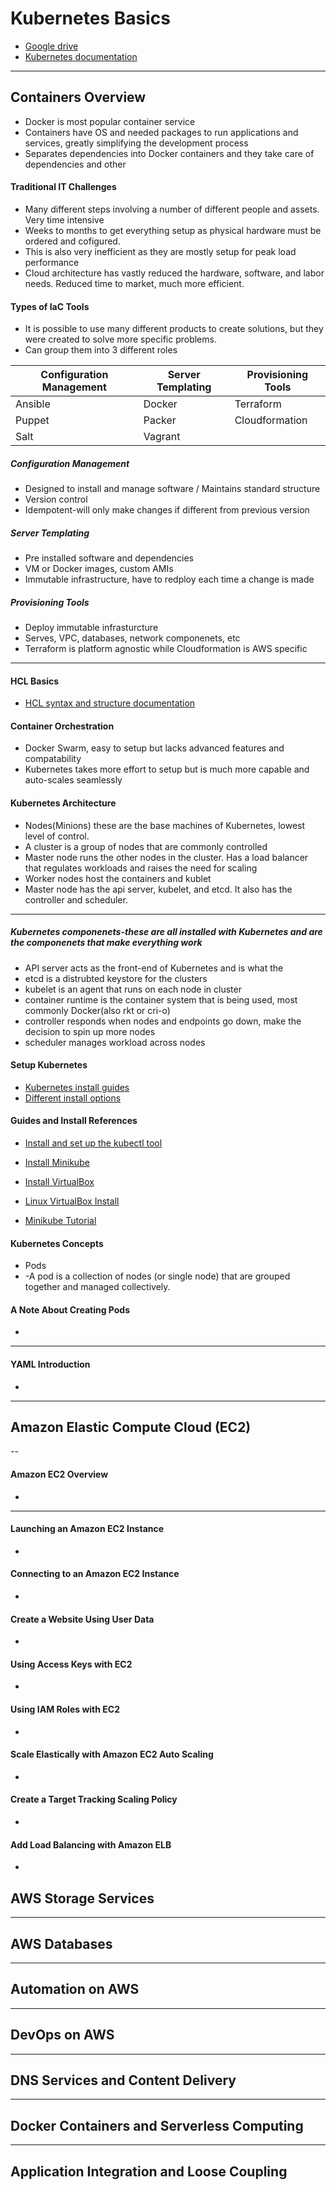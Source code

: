 # 										Kubernetes Basics
- [Google drive](https://drive.google.com/drive/u/0/folders/1evUcNb5bgY_7s8FiYEFQRlsGSeLlOcEQ?ths=true)
- [Kubernetes documentation](https://kubernetes.io/docs/home/)
---
## Containers Overview
- Docker is most popular container service
- Containers have OS and needed packages to run applications and services, greatly simplifying the development process
- Separates dependencies into Docker containers and they take care of dependencies and other 

#### Traditional IT Challenges
- Many different steps involving a number of different people and assets. Very time intensive
- Weeks to months to get everything setup as physical hardware must be ordered and cofigured.
- This is also very inefficient as they are mostly setup for peak load performance
- Cloud architecture has vastly reduced the hardware, software, and labor needs. Reduced time to market, much more efficient.

#### Types of IaC Tools
- It is possible to use many different products to create solutions, but they were created to solve more specific problems.
- Can group them into 3 different roles

| Configuration Management | Server Templating | Provisioning Tools |
|-----------|------------| -----------|
|Ansible  |Docker   |Terraform     |
|Puppet   |Packer   |Cloudformation|
|Salt     |Vagrant  |              |

##### Configuration Management
- Designed to install and manage software / Maintains standard structure
- Version control
- Idempotent-will only make changes if different from previous version

##### Server Templating
- Pre installed software and dependencies
- VM or Docker images, custom AMIs
- Immutable infrastructure, have to redploy each time a change is made

##### Provisioning Tools
- Deploy immutable infrasturcture
- Serves, VPC, databases, network componenets, etc
- Terraform is platform agnostic while Cloudformation is AWS specific
-----

#### HCL Basics
- [HCL syntax and structure documentation](https://www.terraform.io/language)

#### Container Orchestration
- Docker Swarm, easy to setup but lacks advanced features and compatability
- Kubernetes takes more effort to setup but is much more capable and auto-scales seamlessly

#### Kubernetes Architecture
- Nodes(Minions) these are the base machines of Kubernetes, lowest level of control.
- A cluster is a group of nodes that are commonly controlled
- Master node runs the other nodes in the cluster. Has a load balancer that regulates workloads and raises the need for scaling
- Worker nodes host the containers and kublet
- Master node has the api server, kubelet, and etcd. It also has the controller and scheduler.

-----
##### Kubernetes componenets-these are all installed with Kubernetes and are the componenets that make everything work
- API server acts as the front-end of Kubernetes and is what the 
- etcd is a distrubted keystore for the clusters
- kubelet is an agent that runs on each node in cluster
- container runtime is the container system that is being used, most commonly Docker(also rkt or cri-o)
- controller responds when nodes and endpoints go down, make the decision to spin up more nodes
- scheduler manages workload across nodes

#### Setup Kubernetes
- [Kubernetes install guides](https://kubernetes.io/docs/setup/production-environment/tools/)
- [Different install options](https://kubernetes.io/docs/tasks/)

#### Guides and Install References
- [Install and set up the kubectl tool](https://kubernetes.io/docs/tasks/tools/)

- [Install Minikube](https://minikube.sigs.k8s.io/docs/start/)

- [Install VirtualBox](https://www.virtualbox.org/wiki/Downloads) 
- [Linux VirtualBox Install](https://www.virtualbox.org/wiki/Linux_Downloads)

- [Minikube Tutorial](https://kubernetes.io/docs/tutorials/hello-minikube/)

#### Kubernetes Concepts
- Pods
- -A pod is a collection of nodes (or single node) that are grouped together and managed collectively.

#### A Note About Creating Pods
- 
-----

#### YAML Introduction
- 

----	

## Amazon Elastic Compute Cloud (EC2)
 -- 
 
#### Amazon EC2 Overview
- 
----

	
#### Launching an Amazon EC2 Instance
- 
	
#### Connecting to an Amazon EC2 Instance
- 
	
#### Create a Website Using User Data
- 
	
#### Using Access Keys with EC2
- 
	
#### Using IAM Roles with EC2
- 
	
#### Scale Elastically with Amazon EC2 Auto Scaling
- 
	
#### Create a Target Tracking Scaling Policy
-
	
#### Add Load Balancing with Amazon ELB
- 

## AWS Storage Services

----

## AWS Databases

----

## Automation on AWS

----

## DevOps on AWS

----

## DNS Services and Content Delivery

----

## Docker Containers and Serverless Computing

----

## Application Integration and Loose Coupling
